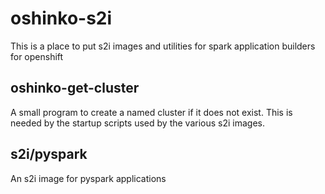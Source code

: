 # oshinko-s2i
This is a place to put s2i images and utilities for spark application builders for openshift

## oshinko-get-cluster ##

A small program to create a named cluster if it does not exist. This is needed by
the startup scripts used by the various s2i images.

## s2i/pyspark ##

An s2i image for pyspark applications
